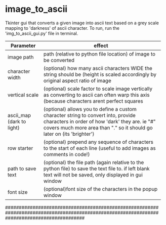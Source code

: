 # image_to_ascii
Tkinter gui that converts a given image into ascii text based on a grey scale mapping to 'darkness' of ascii character.
To run, run the 'img_to_ascii_gui.py' file in terminal.

|Parameter| effect|
|---|---|
|image path| path (relative to python file location) of image to be converted|
|character width|(optional) how many ascii characters WIDE the string should be (height is scaled accordingly by original aspect ratio of image|
|vertical scale|(optional) scale factor to scale image vertically as converting to ascii can often warp this axis (because characters arent perfect squares|
|ascii_map (dark to light)|(optional) allows you to define a custom character string to convert into, provide characters in order of how 'dark' they are. ie "#" covers much more area than "." so it should go later on (its 'brighter')|
|row starter|(optional) prepend any sequence of characters to the start of each line (useful to add images as comments in code!)|
|path to save text|(optional) the file path (again relative to the python file) to save the text file to. if left blank text will not be saved, only displayed in gui window|
|font size|(optional)font size of the characters in the popup window|

#############################################################################################################################################


